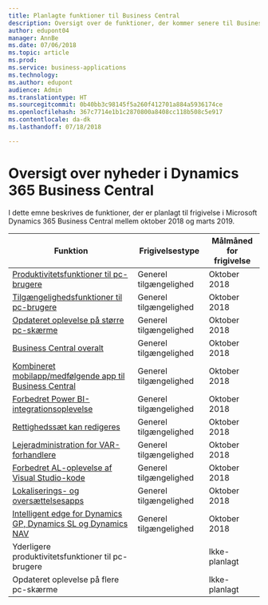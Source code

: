 ```yaml
---
title: Planlagte funktioner til Business Central
description: Oversigt over de funktioner, der kommer senere til Business Central
author: edupont04
manager: AnnBe
ms.date: 07/06/2018
ms.topic: article
ms.prod: 
ms.service: business-applications
ms.technology: 
ms.author: edupont
audience: Admin
ms.translationtype: HT
ms.sourcegitcommit: 0b40bb3c98145f5a260f412701a884a5936174ce
ms.openlocfilehash: 367c7714e1b1c2870800a8408cc118b508c5e917
ms.contentlocale: da-dk
ms.lasthandoff: 07/18/2018

---
```

# <a name="summary-of-whats-new-in-dynamics-365-business-central"></a>Oversigt over nyheder i Dynamics 365 Business Central

I dette emne beskrives de funktioner, der er planlagt til frigivelse i Microsoft Dynamics 365 Business Central mellem oktober 2018 og marts 2019.



| Funktion | Frigivelsestype  |Målmåned for frigivelse |
|------------|----------|-------------|
| [Produktivitetsfunktioner til pc-brugere](high-productivity-user-experience.md) | Generel tilgængelighed |      Oktober 2018  |
| [Tilgængelighedsfunktioner til pc-brugere](/business-applications-release-notes/october18/dynamics365-business-central/high-productivity-user-experience#accessibility) |  Generel tilgængelighed |       Oktober 2018  |
| [Opdateret oplevelse på større pc-skærme](/business-applications-release-notes/october18/dynamics365-business-central/high-productivity-user-experience#refreshed-desktop-experience) |  Generel tilgængelighed |        Oktober 2018  |
| [Business Central overalt](business-central-everywhere.md)|  Generel tilgængelighed  |       Oktober 2018  |
| [Kombineret mobilapp/medfølgende app til Business Central](/business-applications-release-notes/october18/dynamics365-business-central/high-productivity-user-experience#access-from-anywhere) |  Generel tilgængelighed |      Oktober 2018    |
| [Forbedret Power BI-integrationsoplevelse](enhanced-power-bi-embed-experience.md)  | Generel tilgængelighed    |      Oktober 2018   |
| [Rettighedssæt kan redigeres](editablepermissionsets.md)  | Generel tilgængelighed    |      Oktober 2018   |
| [Lejeradministration for VAR-forhandlere](var-tenant-administration.md)  | Generel tilgængelighed    |      Oktober 2018   |
| [Forbedret AL-oplevelse af Visual Studio-kode](visual-studio-code-improvements.md)  | Generel tilgængelighed    |Oktober 2018   |
| [Lokaliserings- og oversættelsesapps](localization.md)      |  Generel tilgængelighed  |       Oktober 2018   |
| [Intelligent edge for Dynamics GP, Dynamics SL og Dynamics NAV](dynamics-intelligent-edge.md)   | Generel tilgængelighed  |       Oktober 2018|
| Yderligere produktivitetsfunktioner til pc-brugere |           |Ikke-planlagt |
| Opdateret oplevelse på flere pc-skærme |           |Ikke-planlagt |

